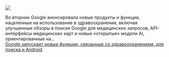 <!--2025-03-18 13:48:57-->
<div class="yb">
  <div class="rss smaller1 habr"><img src="https://habrastorage.org/getpro/habr/upload_files/9bd/633/894/9bd633894177c3737eaf460c673e7b7f.jpg" /><p>Во вторник Google анонсировала новые продукты и функции, нацеленные на использование в здравоохранении, включая улучшенные обзоры в поиске Google для медицинских запросов, API-интерфейсы медицинских карт и новые «открытые» модели AI, ориентированные на... <br><a class="light" href="https://habr.com/ru/companies/bothub/news/891998/?utm_source=habrahabr&utm_medium=rss&utm_campaign=891998">Google запускает новые функции, связанные со здравоохранением, для поиска и Android</a></div>
</div>
